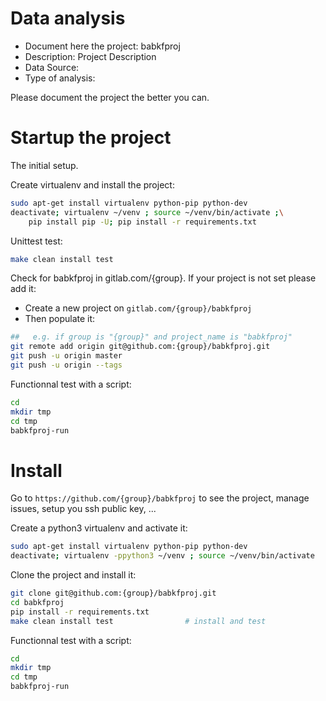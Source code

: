 # Data analysis
- Document here the project: babkfproj
- Description: Project Description
- Data Source:
- Type of analysis:

Please document the project the better you can.

# Startup the project

The initial setup.

Create virtualenv and install the project:
```bash
sudo apt-get install virtualenv python-pip python-dev
deactivate; virtualenv ~/venv ; source ~/venv/bin/activate ;\
    pip install pip -U; pip install -r requirements.txt
```

Unittest test:
```bash
make clean install test
```

Check for babkfproj in gitlab.com/{group}.
If your project is not set please add it:

- Create a new project on `gitlab.com/{group}/babkfproj`
- Then populate it:

```bash
##   e.g. if group is "{group}" and project_name is "babkfproj"
git remote add origin git@github.com:{group}/babkfproj.git
git push -u origin master
git push -u origin --tags
```

Functionnal test with a script:

```bash
cd
mkdir tmp
cd tmp
babkfproj-run
```

# Install

Go to `https://github.com/{group}/babkfproj` to see the project, manage issues,
setup you ssh public key, ...

Create a python3 virtualenv and activate it:

```bash
sudo apt-get install virtualenv python-pip python-dev
deactivate; virtualenv -ppython3 ~/venv ; source ~/venv/bin/activate
```

Clone the project and install it:

```bash
git clone git@github.com:{group}/babkfproj.git
cd babkfproj
pip install -r requirements.txt
make clean install test                # install and test
```
Functionnal test with a script:

```bash
cd
mkdir tmp
cd tmp
babkfproj-run
```
